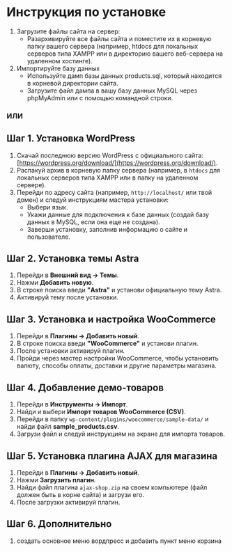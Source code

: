 # Инструкция по установке

1. Загрузите файлы сайта на сервер:
   * Разархивируйте все файлы сайта и поместите их в корневую папку вашего сервера (например, htdocs для локальных серверов типа XAMPP или в директорию вашего веб-сервера на удаленном хостинге).
2. Импортируйте базу данных
   * Используйте дамп базы данных products.sql, который находится в корневой директории сайта.
   * Загрузите файл дампа в вашу базу данных MySQL через phpMyAdmin или с помощью командной строки.

### ИЛИ 

## Шаг 1. Установка WordPress
1. Скачай последнюю версию WordPress с официального сайта: [https://wordpress.org/download/](https://wordpress.org/download/).
2. Распакуй архив в корневую папку сервера (например, в `htdocs` для локальных серверов типа XAMPP или в папку на удаленном сервере).
3. Перейди по адресу сайта (например, `http://localhost/` или твой домен) и следуй инструкциям мастера установки:
    - Выбери язык.
    - Укажи данные для подключения к базе данных (создай базу данных в MySQL, если она еще не создана).
    - Заверши установку, заполнив информацию о сайте и пользователе.

## Шаг 2. Установка темы Astra
1. Перейди в **Внешний вид → Темы**.
2. Нажми **Добавить новую**.
3. В строке поиска введи **"Astra"** и установи официальную тему Astra.
4. Активируй тему после установки.

## Шаг 3. Установка и настройка WooCommerce
1. Перейди в **Плагины → Добавить новый**.
2. В строке поиска введи **"WooCommerce"** и установи плагин.
3. После установки активируй плагин.
4. Пройди через мастер настройки WooCommerce, чтобы установить валюту, способы оплаты, доставки и другие параметры магазина.

## Шаг 4. Добавление демо-товаров

1. Перейди в **Инструменты → Импорт**.
2. Найди и выбери **Импорт товаров WooCommerce (CSV)**.
3. Перейди в папку `wp-content/plugins/woocommerce/sample-data/` и найди файл **sample_products.csv**.
4. Загрузи файл и следуй инструкциям на экране для импорта товаров.

## Шаг 5. Установка плагина AJAX для магазина
1. Перейди в **Плагины → Добавить новый**.
2. Нажми **Загрузить плагин**.
3. Найди файл плагина `ajax-shop.zip` на своем компьютере (файл должен быть в корне сайта) и загрузи его.
4. После загрузки активируй плагин.


## Шаг 6. Дополнительно
1. создать основное меню вордпресс и добавить пункт меню корзина